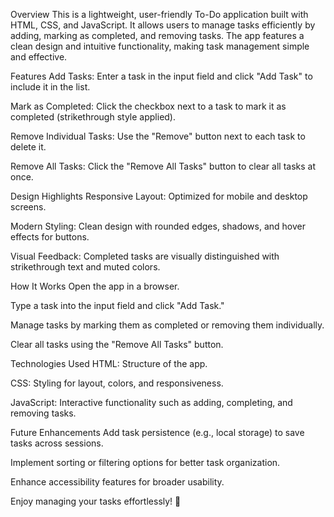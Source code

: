 Overview
This is a lightweight, user-friendly To-Do application built with HTML, CSS, and JavaScript. It allows users to manage tasks efficiently by adding, marking as completed, and removing tasks. The app features a clean design and intuitive functionality, making task management simple and effective.

Features
Add Tasks: Enter a task in the input field and click "Add Task" to include it in the list.

Mark as Completed: Click the checkbox next to a task to mark it as completed (strikethrough style applied).

Remove Individual Tasks: Use the "Remove" button next to each task to delete it.

Remove All Tasks: Click the "Remove All Tasks" button to clear all tasks at once.

Design Highlights
Responsive Layout: Optimized for mobile and desktop screens.

Modern Styling: Clean design with rounded edges, shadows, and hover effects for buttons.

Visual Feedback: Completed tasks are visually distinguished with strikethrough text and muted colors.

How It Works
Open the app in a browser.

Type a task into the input field and click "Add Task."

Manage tasks by marking them as completed or removing them individually.

Clear all tasks using the "Remove All Tasks" button.

Technologies Used
HTML: Structure of the app.

CSS: Styling for layout, colors, and responsiveness.

JavaScript: Interactive functionality such as adding, completing, and removing tasks.

Future Enhancements
Add task persistence (e.g., local storage) to save tasks across sessions.

Implement sorting or filtering options for better task organization.

Enhance accessibility features for broader usability.

Enjoy managing your tasks effortlessly! 🎉

